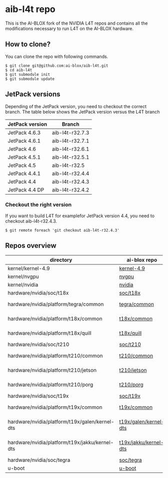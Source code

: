# aib-l4t repo

This is the AI-BLOX fork of the NVIDIA L4T repos and contains all the modifications necessary to run L4T on the AI-BLOX hardware.


## How to clone?

You can clone the repo with following commands.

````shell
$ git clone git@github.com:ai-blox/aib-l4t.git
$ cd aib-l4t
$ git submodule init
$ git submodule update

````

## JetPack versions

Depending of the JetPack version, you need to checkout the correct branch. 
The table below shows the JetPack version versus the L4T branch

| JetPack version | Branch          |
|-----------------|-----------------|
| JetPack 4.6.3   | aib-l4t-r32.7.3 |
| JetPack 4.6.1   | aib-l4t-r32.7.1 |
| JetPack 4.6     | aib-l4t-r32.6.1 |
| JetPack 4.5.1   | aib-l4t-r32.5.1 |
| JetPack 4.5     | aib-l4t-r32.5   |
| JetPack 4.4.1   | aib-l4t-r32.4.4 |
| JetPack 4.4     | aib-l4t-r32.4.3 |
| JetPack 4.4 DP  | aib-l4t-r32.4.2 |

### Checkout the right version

If you want to build L4T for examplefor JetPack version 4.4, you need to checkout aib-l4t-r32.4.3.

````shell
$ git remote foreach 'git checkout aib-l4t-r32.4.3'

````


## Repos overview

| directory                                      | ai-blox repo                                                                                              | nvidia repo                                                                                           |
|------------------------------------------------|-----------------------------------------------------------------------------------------------------------|-------------------------------------------------------------------------------------------------------|
| kernel/kernel-4.9                              | [kernel-4.9](https://github.com/ai-blox/l4t-kernel-kernel-4.9)                                            | git://nv-tegra.nvidia.com/linux-4.9.git                                                               |
| kernel/nvgpu                                   | [nvgpu](https://github.com/ai-blox/l4t-kernel-nvgpu)                                                      | git://nv-tegra.nvidia.com/linux-nvgpu.git                                                             |
| kernel/nvidia                                  | [nvidia](https://github.com/ai-blox/l4t-kernel-nvidia)                                                    | git://nv-tegra.nvidia.com/linux-nvidia.git                                                            |                                                                                                  |
| hardware/nvidia/soc/t18x                       | [soc/t18x](https://github.com/ai-blox/l4t-hardware-nvidia-soc-t18x)                                       | git://nv-tegra.nvidia.com/device/hardware/nvidia/soc/t18x.git                                         |                                                                   |
| hardware/nvidia/platform/tegra/common          | [tegra/common](https://github.com/ai-blox/l4t-hardware-nvidia-platform-tegra-common)                      | git://nv-tegra.nvidia.com/device/hardware/nvidia/platform/tegra/common.git                            | 
| hardware/nvidia/platform/t18x/common           | [t18x/common](https://github.com/ai-blox/l4t-hardware-nvidia-platform-t18x-common)                        | git://nv-tegra.nvidia.com/device/hardware/nvidia/platform/t18x/common.git                             |
| hardware/nvidia/platform/t18x/quill            | [t18x/quill](https://github.com/ai-blox/l4t-hardware-nvidia-platform-t18x-quill)                          | git://nv-tegra.nvidia.com/device/hardware/nvidia/platform/t18x/quill.git                              |
| hardware/nvidia/soc/t210                       | [soc/t210](https://github.com/ai-blox/l4t-hardware-nvidia-soc-t210)                                       | git://nv-tegra.nvidia.com/device/hardware/nvidia/soc/t210.git                                         |
| hardware/nvidia/platform/t210/common           | [t210/common](https://github.com/ai-blox/l4t-hardware-nvidia-platform-t210-common)                        | git://nv-tegra.nvidia.com/device/hardware/nvidia/platform/t210/common.git                             |
| hardware/nvidia/platform/t210/jetson           | [t210/jetson](https://github.com/ai-blox/l4t-hardware-nvidia-platform-t210-jetson)                        | git://nv-tegra.nvidia.com/device/hardware/nvidia/platform/t210/jetson.git                             |
| hardware/nvidia/platform/t210/porg             | [t210/porg](https://github.com/ai-blox/l4t-hardware-nvidia-platform-t210-porg)                            | git://nv-tegra.nvidia.com/device/hardware/nvidia/platform/t210/porg.git                               |
| hardware/nvidia/soc/t19x                       | [soc/t19x](https://github.com/ai-blox/l4t-hardware-nvidia-soc-t19x)                                       | git://nv-tegra.nvidia.com/device/hardware/nvidia/soc/t19x.git                                         |
| hardware/nvidia/platform/t19x/common           | [t19x/common](https://github.com/ai-blox/l4t-hardware-nvidia-platform-t19x-common)                        | git://nv-tegra.nvidia.com/device/hardware/nvidia/platform/t19x/common.git                             |
| hardware/nvidia/platform/t19x/galen/kernel-dts | [t19x/galen/kernel-dts](https://github.com/ai-blox/l4t-hardware-nvidia-platform-t19x-galen-kernel-dts)    | git://nv-tegra.nvidia.com/device/hardware/nvidia/platform/t19x/stardust-dts.git                       |
| hardware/nvidia/platform/t19x/jakku/kernel-dts | [t19x/jakku/kernel-dts](https://github.com/ai-blox/l4t-hardware-nvidia-platform-t19x-jakku-kernel-dts)    | git://nv-tegra.nvidia.com/device/hardware/nvidia/platform/t19x/jakku-dts.git                          |
| hardware/nvidia/soc/tegra                      | [soc/tegra](https://github.com/ai-blox/l4t-hardware-nvidia-soc-tegra)                                     | git://nv-tegra.nvidia.com/device/hardware/nvidia/soc/tegra.git                                        |
| u-boot                                         | [u-boot](https://github.com/ai-blox/l4t-u-boot)                                                           | git://nv-tegra.nvidia.com/device/hardware/nvidia/soc/tegra.git                                        |
 
